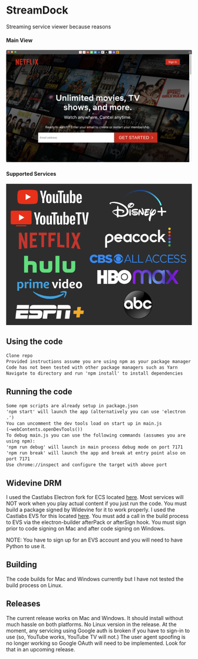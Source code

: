 # StreamDock
 Streaming service viewer because reasons

#### Main View
<img src="/res/screenshots/main.png" width="600"/>

#### Supported Services
<img src="/res/screenshots/services.png" width="600"/>

## Using the code
    Clone repo
    Provided instructions assume you are using npm as your package manager
    Code has not been tested with other package managers such as Yarn
    Navigate to directory and run 'npm install' to install dependencies

## Running the code
    Some npm scripts are already setup in package.json
    'npm start' will launch the app (alternatively you can use 'electron .')
    You can uncomment the dev tools load on start up in main.js (~webContents.openDevTools())
    To debug main.js you can use the following commands (assumes you are using npm):
    'npm run debug' will launch in main process debug mode on port 7171
    'npm run break' will launch the app and break at entry point also on port 7171
    Use chrome://inspect and configure the target with above port

## Widevine DRM
   I used the Castlabs Electron fork for ECS located [here](https://github.com/castlabs/electron-releases). 
   Most services will NOT work when you play actual content if you just run the code. 
   You must build a package signed by Widevine for it to work properly. 
   I used the Castlabs EVS for this located [here](https://github.com/castlabs/electron-releases/wiki/EVS). 
   You must add a call in the build process to EVS via the electron-builder afterPack or afterSign hook. 
   You must sign prior to code signing on Mac and after code signing on Windows. 

   NOTE: You have to sign up for an EVS account and you will need to have Python to use it.

## Building
   The code builds for Mac and Windows currently but I have not tested the build process on Linux.

## Releases
   The current release works on Mac and Windows. It should install without much hassle on both platforms.
   No Linux version in the release.
   At the moment, any servicing using Google auth is broken if you have to sign-in to use (so, YouTube works, YouTube TV will not.)
   The user agent spoofing is no longer working so Google OAuth will need to be implemented.
   Look for that in an upcoming release.